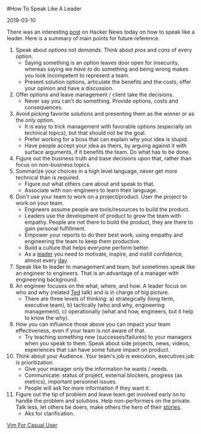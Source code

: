 #How To Speak Like A Leader

2019-03-10

<!--- tags: management -->

There was an interesting [post](https://news.ycombinator.com/item?id=19349676) on Hacker News today on how to speak like a leader. Here is a summary of main points for future reference.

1. Speak about *options* not *demands*. Think about *pros* and *cons* of every option.
    * Saying something is an option leaves door open for insecurity, whereas saying we *have to* do something and being wrong makes you look incompetent to represent a team.
    * Present solution options, articulate the benefits and the costs, offer your opinion and have a discussion.
1. Offer *options* and leave management / client take the decisions.
    * Never say you can't do something. Provide options, costs and consequences.
1. Avoid picking favorite solutions and presenting them as the winner or as the only option.
    * It is easy to trick management with favorable options (especially  on technical topics), but that should not be the goal.
    * Prefer working for a boss that can explain why your idea is stupid.
    * Have people accept your idea as theirs, by arguing against it with surface arguments, if it benefits the team. Do what has to be done.
1. Figure out the business truth and base decisions upon that, rather than focus on non-business topics.
1. Summarize your choices in a high level language, never get more technical than is required.
    * Figure out what others care about and speak to that.
    * Associate with non-engineers to learn their language.
1. Don't use your team to work on a project/product. User the project to work on your team.
    * Engineers assume people are tools/resources to build the product.
    * Leaders use the development of product to grow the team with empathy. People are not there to build the product, they are there to gain personal fulfillment.
    * Empower your reports to do their best work, using empathy and engineering the team to keep them productive.
    * Build a culture that helps everyone perform better.
    * As a [leader](https://www.amazon.com/Winning-Ultimate-Business-How-Book-ebook/dp/B000FCK3GO) you need to motivate, inspire, and instill confidence, almost every [day](https://www.amazon.com/Hard-Thing-About-Things-Building-ebook/dp/B00DQ845EA).
1. Speak like to leader to management and team, but sometimes speak like an engineer to engineers. That is an advantage of a manager with engineering background.
1. An engineer focuses on the what, where, and how. A leader focus on who and why (related [Ted](https://www.ted.com/talks/simon_sinek_how_great_leaders_inspire_action) talk) and is in charge of big picture.
    * There are three levels of thinking: a) strategically (long term, executive team), b) tactically (who and why, engineering management), c) operationally (what and how, engineers, but it help to know the why).
1. How you can influence those above you can impact your team effectiveness, even if your team is not aware of that.
    * Try teaching something new (successes/failures) to your managers when you speak to them. Speak about side projects, news, videos, experiences that can have some future impact on product.
1. Think about your Audience. Your team's job is execution, executives job is prioritization. 
    * Give your manager only the information he wants / needs.
    * Communicate: status of project, external blockers, progress (as metrics), important personnel issues.
    * People will ask for more information if they want it.
1. Figure out the tip of problem and leave team get involved early on to handle the problem and solutions. Help non-performers on the private. Talk less, let others be doers, make others the hero of their [stories](https://www.youtube.com/watch?v=iBa9EoEbb38).
    * Aks for clarification.

<ins class='nfooter'><a rel='next' id='fnext' href='#blog/2019/2019-03-04-Vim-For-Casual-User.md'>Vim For Casual User</a></ins>
